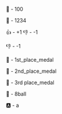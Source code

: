 :100: - 100

:1234: - 1234

:+1: - +1
:-1: - -1

:-1: - -1

:1st_place_medal: - 1st_place_medal

:2nd_place_medal: - 2nd_place_medal

:3rd_place_medal: - 3rd place_medal

:8ball: - 8ball

:a: - a